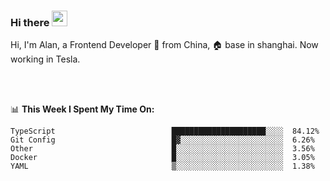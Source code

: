 ### Hi there <img src="https://media.giphy.com/media/hvRJCLFzcasrR4ia7z/giphy.gif" width="25px">

<!-- ![visitors](https://visitor-badge.glitch.me/badge?page_id=dislfyer.dislfyer) -->

Hi, I'm Alan, a Frontend Developer 🚀 from China, 🏠 base in shanghai. Now working in Tesla.

<br/>
<br/>

📊 **This Week I Spent My Time On:**


<!--START_SECTION:waka-->

```text
TypeScript                          █████████████████████░░░░  84.12%
Git Config                          █▓░░░░░░░░░░░░░░░░░░░░░░░  6.26%
Other                               █░░░░░░░░░░░░░░░░░░░░░░░░  3.56%
Docker                              █░░░░░░░░░░░░░░░░░░░░░░░░  3.05%
YAML                                ▒░░░░░░░░░░░░░░░░░░░░░░░░  1.38%
```

<!--END_SECTION:waka-->

<!--
**About Me:**
 -->
